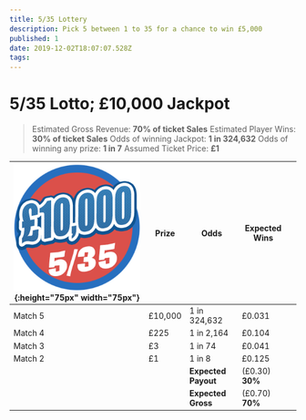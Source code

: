 ```yaml
---
title: 5/35 Lottery
description: Pick 5 between 1 to 35 for a chance to win £5,000
published: 1
date: 2019-12-02T18:07:07.528Z
tags: 
---
```


# 5/35 Lotto;  £10,000 Jackpot
>Estimated Gross Revenue: **70% of ticket Sales** 
Estimated Player Wins: **30% of ticket Sales** 
Odds of winning Jackpot: **1 in 324,632** 
Odds of winning any prize: **1 in 7** 
Assumed Ticket Price: **£1**  


| ![lotto-535.png](/lotto-535.png "5/30 Lottery"){:height="75px" width="75px"}      | Prize   | Odds                             | Expected Wins         |                       |
|---------------|---------|----------------------------------|-----------------------|-----------------------|
| Match 5       | £10,000 | 1 in 324,632                  | £0.031                |                       |
| Match 4       | £225  | 1 in 2,164                      | £0.104                |                       |
| Match 3       | £3     | 1 in 74                         | £0.041                 |                       |
| Match 2       | £1      | 1 in 8                          | £0.125                |                       |                |
| |       |**Expected Payout**  | (£0.30) **30%**  |  |
| |       |**Expected Gross**  | (£0.70) **70%**   |  |